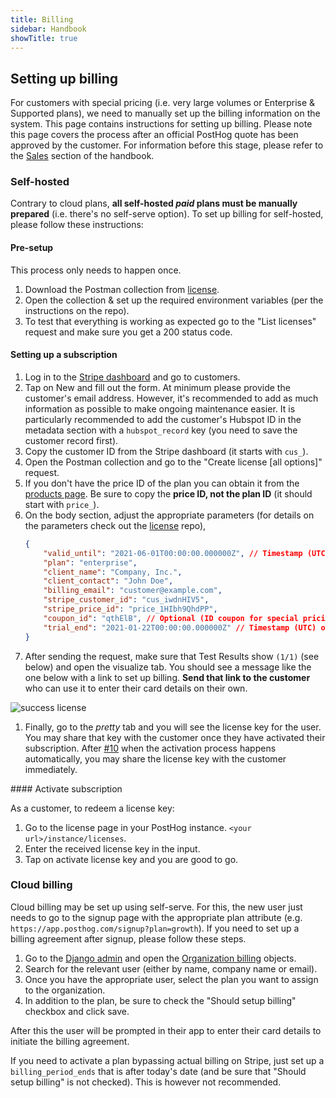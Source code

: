 ```yaml
---
title: Billing
sidebar: Handbook
showTitle: true
---
```


## Setting up billing
For customers with special pricing (i.e. very large volumes or Enterprise & Supported plans), we need to manually set up the billing information on the system. This page contains instructions for setting up billing. Please note this page covers the process after an official PostHog quote has been approved by the customer. For information before this stage, please refer to the [Sales](/handbook/growth/sales) section of the handbook.

### Self-hosted
Contrary to cloud plans, **all self-hosted _paid_ plans must be manually prepared** (i.e. there's no self-serve option). To set up billing for self-hosted, please follow these instructions:

#### Pre-setup
This process only needs to happen once.
1. Download the Postman collection from [license][license].
1. Open the collection & set up the required environment variables (per the instructions on the repo).
1. To test that everything is working as expected go to the "List licenses" request and make sure you get a 200 status code.

#### Setting up a subscription
1. Log in to the [Stripe dashboard](https://dashboard.stripe.com/customers) and go to customers.
1. Tap on New and fill out the form. At minimum please provide the customer's email address. However, it's recommended to add as much information as possible to make ongoing maintenance easier. It is particularly recommended to add the customer's Hubspot ID in the metadata section with a `hubspot_record` key (you need to save the customer record first).
1. Copy the customer ID from the Stripe dashboard (it starts with `cus_`).
1. Open the Postman collection and go to the "Create license [all options]" request.
1. If you don't have the price ID of the plan you can obtain it from the [products page](https://dashboard.stripe.com/products). Be sure to copy the **price ID, not the plan ID** (it should start with `price_`).
1. On the body section, adjust the appropriate parameters (for details on the parameters check out the [license][license] repo), 
    ```json
    {
        "valid_until": "2021-06-01T00:00:00.000000Z", // Timestamp (UTC) of when the license should expire (this won't affect the ongoing subscription agreement)
        "plan": "enterprise",
        "client_name": "Company, Inc.",
        "client_contact": "John Doe",
        "billing_email": "customer@example.com",
        "stripe_customer_id": "cus_iwdnHIV5",
        "stripe_price_id": "price_1HIbh9QhdPP",
        "coupon_id": "qthElB", // Optional (ID coupon for special pricing)
        "trial_end": "2021-01-22T00:00:00.000000Z" // Timestamp (UTC) of when the trial should end
    }
    ```
1. After sending the request, make sure that Test Results show `(1/1)` (see below) and open the visualize tab. You should see a message like the one below with a link to set up billing. **Send that link to the customer** who can use it to enter their card details on their own.

![success license](../../images/license-key-1.png)

1. Finally, go to the _pretty_ tab and you will see the license key for the user. You may share that key with the customer once they have activated their subscription. After [#10](https://github.com/PostHog/license/issues/10) when the activation process happens automatically, you may share the license key with the customer immediately.

#### Activate subscription

As a customer, to redeem a license key:
1. Go to the license page in your PostHog instance. `<your url>/instance/licenses`.
1. Enter the received license key in the input.
1. Tap on activate license key and you are good to go.


### Cloud billing
Cloud billing may be set up using self-serve. For this, the new user just needs to go to the signup page with the appropriate plan attribute (e.g. `https://app.posthog.com/signup?plan=growth`). If you need to set up a billing agreement after signup, please follow these steps.

1. Go to the [Django admin](https://app.posthog.com/admin/) and open the [Organization billing](https://app.posthog.com/admin/multi_tenancy/organizationbilling/) objects.
1. Search for the relevant user (either by name, company name or email).
1. Once you have the appropriate user, select the plan you want to assign to the organization.
1. In addition to the plan, be sure to check the "Should setup billing" checkbox and click save.

After this the user will be prompted in their app to enter their card details to initiate the billing agreement.

If you need to activate a plan bypassing actual billing on Stripe, just set up a `billing_period_ends` that is after today's date (and be sure that "Should setup billing" is not checked). This is however not recommended.


[license]: https://github.com/posthog/license
